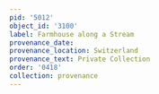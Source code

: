 ```yaml
---
pid: '5012'
object_id: '3100'
label: Farmhouse along a Stream
provenance_date:
provenance_location: Switzerland
provenance_text: Private Collection
order: '0418'
collection: provenance
---
```

